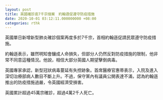 ```yaml
---
layout: post
title: 英國確診逾7千宗個案　約翰遜促遵守防疫措施
date: 2020-10-01 03:12:11.000000000 +08:00
categories: rthk
---
```


英國單日新增新型肺炎確診個案再度多於7千宗，首相約翰遜促請民眾遵守防疫措施。

約翰遜表示，雖然明知會釀成人命損失，但部分人仍然反對防疫措施的限制，他非常不同意這種情況。他說，相信大部分英國人期望擊倒病毒。

英國專家承認，新型冠狀病毒蔓延有失控跡象。首席醫療官惠蒂表示，入院及進入深切治療部病人數目不斷上升。不過，保守黨內有議員公開表達不滿，認為約翰遜推出的防疫措施過嚴，令英國經濟受損害。

英國累計超過45萬宗確診，超過4萬2千人死亡。
